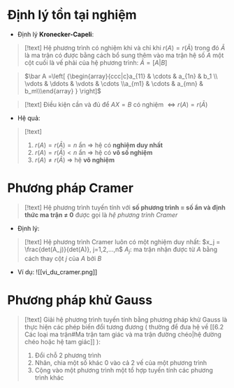 
# Định lý tồn tại nghiệm

- Định lý **Kronecker-Capeli**:
>[!text]
>Hệ phương trình có nghiệm khi và chỉ khi $r(A) = r(\bar A)$ trong đó $\bar A$  là ma trận có được bằng cách bổ sung thêm vào ma trận hệ số $A$ một cột cuối là vế phải của hệ phương trình: $\bar A = [A|B]$

> $\bar A =\left[ {\begin{array}{ccc|c}a_{11} & \cdots & a_{1n} & b_1 \\ \vdots & \ddots & \vdots & \cdots \\a_{m1} & \cdots & a_{mn} & b_m\\\end{array} } \right]$  

>[!text]
>Điều kiện cần và đủ để $AX=B$ có nghiệm $\Leftrightarrow r(A) = r(\bar A)$

- Hệ quả:
>[!text]
>1. $r(A) = r(\bar A) = n$ ẩn $\Rightarrow$ hệ có **nghiệm duy nhất**
>2. $r(A) = r(\bar A) < n$ ẩn $\Rightarrow$ hệ có **vô số nghiệm**
>3. $r(A) \neq r(\bar A)$ $\Rightarrow$ hệ **vô nghiệm**

# Phương pháp Cramer

>[!text]
>Hệ phương trình tuyến tính với **số phương trình = số ẩn và định thức ma trận $\neq$ 0** được gọi là *hệ phương trình Cramer*

- Định lý:
>[!text]
>Hệ phương trình Cramer luôn có một nghiệm duy nhất: $x_j = \frac{det(A_j)}{det(A)}, j=1,2,...,n$
>$A_j$: ma trận nhận được từ $A$ bằng cách thay cột $j$ của $A$ bởi $B$

- Ví dụ:
![[vi_du_cramer.png]]
# Phương pháp khử Gauss

>[!text]
>Giải hệ phương trình tuyến tính bằng phương pháp khử Gauss là thực hiện các phép biến đổi tương đương ( thường để đưa hệ về [[6.2 Các loại ma trận#Ma trận tam giác và ma trận đường chéo|hệ đường chéo hoặc hệ tam giác]]  ):
>1. Đổi chỗ 2 phương trình
>2. Nhân, chia một số khác 0 vào cả 2 vế của một phương trình
>3. Cộng vào một phương trình một tổ hợp tuyến tính các phương trình khác









